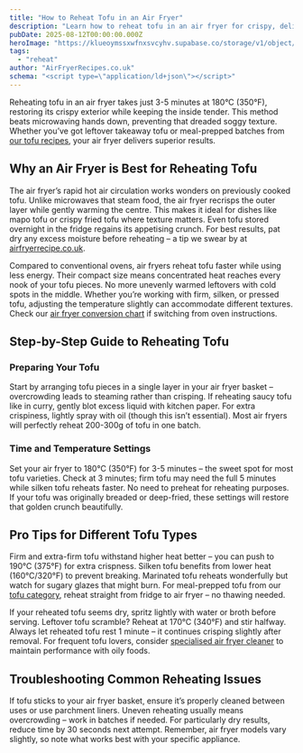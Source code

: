 ```yaml
---
title: "How to Reheat Tofu in an Air Fryer"
description: "Learn how to reheat tofu in an air fryer for crispy, delicious results every time. Perfect temperature, timing, and tips for leftovers."
pubDate: 2025-08-12T00:00:00.000Z
heroImage: "https://klueoymssxwfnxsvcyhv.supabase.co/storage/v1/object/public/md/how-to-reheat-tofu-in-air-fryer-213ea9d1.png"
tags:
  - "reheat"
author: "AirFryerRecipes.co.uk"
schema: "<script type=\"application/ld+json\"></script>"
---
```


<p>Reheating tofu in an air fryer takes just 3-5 minutes at 180°C (350°F), restoring its crispy exterior while keeping the inside tender. This method beats microwaving hands down, preventing that dreaded soggy texture. Whether you’ve got leftover takeaway tofu or meal-prepped batches from <a href="https://www.airfryerrecipe.co.uk/recipes">our tofu recipes</a>, your air fryer delivers superior results.</p>

<h2>Why an Air Fryer is Best for Reheating Tofu</h2>
<p>The air fryer’s rapid hot air circulation works wonders on previously cooked tofu. Unlike microwaves that steam food, the air fryer recrisps the outer layer while gently warming the centre. This makes it ideal for dishes like mapo tofu or crispy fried tofu where texture matters. Even tofu stored overnight in the fridge regains its appetising crunch. For best results, pat dry any excess moisture before reheating – a tip we swear by at <a href="https://www.airfryerrecipe.co.uk">airfryerrecipe.co.uk</a>.</p>
<p>Compared to conventional ovens, air fryers reheat tofu faster while using less energy. Their compact size means concentrated heat reaches every nook of your tofu pieces. No more unevenly warmed leftovers with cold spots in the middle. Whether you’re working with firm, silken, or pressed tofu, adjusting the temperature slightly can accommodate different textures. Check our <a href="https://www.airfryerrecipe.co.uk/air-fryer-conversion-chart">air fryer conversion chart</a> if switching from oven instructions.</p>

<h2>Step-by-Step Guide to Reheating Tofu</h2>
<h3>Preparing Your Tofu</h3>
<p>Start by arranging tofu pieces in a single layer in your air fryer basket – overcrowding leads to steaming rather than crisping. If reheating saucy tofu like in curry, gently blot excess liquid with kitchen paper. For extra crispiness, lightly spray with oil (though this isn’t essential). Most air fryers will perfectly reheat 200-300g of tofu in one batch.</p>

<h3>Time and Temperature Settings</h3>
<p>Set your air fryer to 180°C (350°F) for 3-5 minutes – the sweet spot for most tofu varieties. Check at 3 minutes; firm tofu may need the full 5 minutes while silken tofu reheats faster. No need to preheat for reheating purposes. If your tofu was originally breaded or deep-fried, these settings will restore that golden crunch beautifully.</p>

<h2>Pro Tips for Different Tofu Types</h2>
<p>Firm and extra-firm tofu withstand higher heat better – you can push to 190°C (375°F) for extra crispness. Silken tofu benefits from lower heat (160°C/320°F) to prevent breaking. Marinated tofu reheats wonderfully but watch for sugary glazes that might burn. For meal-prepped tofu from our <a href="https://www.airfryerrecipe.co.uk/recipe-category/tofu">tofu category</a>, reheat straight from fridge to air fryer – no thawing needed.</p>
<p>If your reheated tofu seems dry, spritz lightly with water or broth before serving. Leftover tofu scramble? Reheat at 170°C (340°F) and stir halfway. Always let reheated tofu rest 1 minute – it continues crisping slightly after removal. For frequent tofu lovers, consider <a href="https://www.airfryerrecipe.co.uk/air-fryer-cleaner">specialised air fryer cleaner</a> to maintain performance with oily foods.</p>

<h2>Troubleshooting Common Reheating Issues</h2>
<p>If tofu sticks to your air fryer basket, ensure it’s properly cleaned between uses or use parchment liners. Uneven reheating usually means overcrowding – work in batches if needed. For particularly dry results, reduce time by 30 seconds next attempt. Remember, air fryer models vary slightly, so note what works best with your specific appliance.</p>